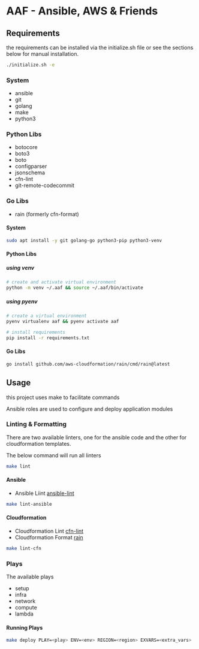 # AAF - Ansible, AWS & Friends

## Requirements

the requirements can be installed via the initialize.sh file or see the sections below for manual installation.

```bash
./initialize.sh -e
```

### System

- ansible
- git
- golang
- make
- python3

### Python Libs

- botocore
- boto3
- boto
- configparser
- jsonschema
- cfn-lint
- git-remote-codecommit

### Go Libs

- rain (formerly cfn-format)


#### System

```bash
sudo apt install -y git golang-go python3-pip python3-venv
```

#### Python Libs

##### using venv

```bash
# create and activate virtual environment
python -m venv ~/.aaf && source ~/.aaf/bin/activate
```

##### using pyenv

```bash
# create a virtual environment
pyenv virtualenv aaf && pyenv activate aaf
```

```bash
# install requirements
pip install -r requirements.txt
```

#### Go Libs

```bash
go install github.com/aws-cloudformation/rain/cmd/rain@latest
```

## Usage

this project uses make to facilitate commands

Ansible roles are used to configure and deploy application modules

### Linting & Formatting

There are two available linters, one for the ansible code and the other for cloudformation templates.

The below command will run all linters

```bash
make lint
```

#### Ansible

- Ansible Liint [ansible-lint](https://ansible.readthedocs.io/projects/lint/)

```bash
make lint-ansible
```
 
#### Cloudformation

- Cloudformation Lint [cfn-lint](https://github.com/aws-cloudformation/cfn-lint)
- Cloudformation Format [rain](https://github.com/aws-cloudformation/rain)

```bash
make lint-cfn
```

### Plays

The available plays

- setup
- infra
- network
- compute
- lambda


#### Running Plays

```bash
make deploy PLAY=<play> ENV=<env> REGION=<region> EXVARS=<extra_vars>
```
